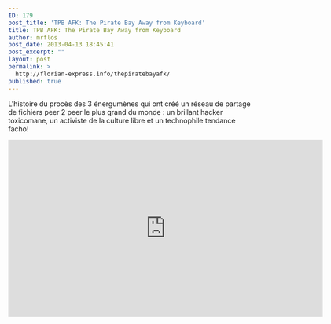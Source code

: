 ```yaml
---
ID: 179
post_title: 'TPB AFK: The Pirate Bay Away from Keyboard'
title: TPB AFK: The Pirate Bay Away from Keyboard
author: mrflos
post_date: 2013-04-13 18:45:41
post_excerpt: ""
layout: post
permalink: >
  http://florian-express.info/thepiratebayafk/
published: true
---
```

L'histoire du procès des 3 énergumènes qui ont créé un réseau de partage de fichiers peer 2 peer le plus grand du monde : un brillant hacker toxicomane, un activiste de la culture libre et un technophile tendance facho!

<iframe width="640" height="360" src="https://www.youtube.com/embed/-SXMRuoA4-I" frameborder="0" allowfullscreen></iframe>
